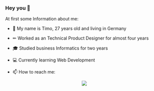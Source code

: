### Hey you 👋

At first some Information about me:
- 🙂 My name is Timo, 27 years old and living in Germany
- ✏  Worked as an Technical Product Designer for almost four years
- 🎓 Studied business Informatics for two years
- 💻 Currently learning Web Development

- 📫 How to reach me:

<!--
**TimoB2403/TimoB2403** is a ✨ _special_ ✨ repository because its `README.md` (this file) appears on your GitHub profile.

-->
<div id="header" align="center">
 <img src="https://media.giphy.com/media/v1.Y2lkPTc5MGI3NjExODc3Zms1ZWMwbnJqa3c5aGFtNXZ1MHQzdG5ycHF3c2pvMXFzYmwxNCZlcD12MV9pbnRlcm5hbF9naWZfYnlfaWQmY3Q9cw/7OMR3y1E9QeYsr9olS/giphy.gif"/>
</div>
